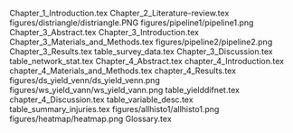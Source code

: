 Chapter_1_Introduction.tex
Chapter_2_Literature-review.tex
figures/distriangle/distriangle.PNG
figures/pipeline1/pipeline1.png
Chapter_3_Abstract.tex
Chapter_3_Introduction.tex
Chapter_3_Materials_and_Methods.tex
figures/pipeline2/pipeline2.png
Chapter_3_Results.tex
table_survey_data.tex
Chapter_3_Discussion.tex
table_network_stat.tex
Chapter_4_Abstract.tex
chapter_4_Introduction.tex
chapter_4_Materials_and_Methods.tex
chapter_4_Results.tex
figures/ds_yield_venn/ds_yield_venn.png
figures/ws_yield_vann/ws_yield_vann.png
table_yielddifnet.tex
chapter_4_Discussion.tex
table_variable_desc.tex
table_summary_injuries.tex
figures/allhisto1/allhisto1.png
figures/heatmap/heatmap.png
Glossary.tex